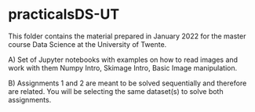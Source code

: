 # practicalsDS-UT

This folder contains the material prepared in January 2022 for the master course Data Science at the University of Twente.

A) Set of Jupyter notebooks with examples on how to read images and work with them Numpy Intro, Skimage Intro, Basic Image manipulation.

B) Assignments 1 and 2 are meant to be solved sequentially and therefore are related. You will be selecting the same dataset(s) to solve both assignments.

